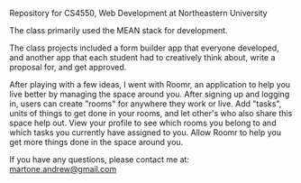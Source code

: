 Repository for CS4550, Web Development at Northeastern University

The class primarily used the MEAN stack for development.

The class projects included a form builder app that everyone developed, and another app that each student had to creatively think about, write a proposal for, and get approved.

After playing with a few ideas, I went with Roomr, an application to help you live better by managing the space around you. After signing up and logging in, users can create "rooms" for anywhere they work or live. Add "tasks", units of things to get done in your rooms, and let other's who also share this space help out. View your profile to see which rooms you belong to and which tasks you currently have assigned to you. Allow Roomr to help you get more things done in the space around you.

If you have any questions, please contact me at: martone.andrew@gmail.com
